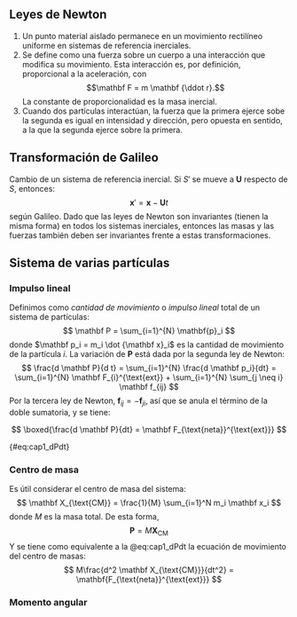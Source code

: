 ## Leyes de Newton

1. Un punto material aislado permanece en un movimiento rectilíneo uniforme en sistemas de referencia inerciales.
2. Se define como una fuerza sobre un cuerpo a una interacción que modifica su movimiento. Esta interacción es, por definición, proporcional a la aceleración, con $$\mathbf F = m \mathbf {\ddot r}.$$ La constante de proporcionalidad es la masa inercial.
3. Cuando dos partículas interactúan, la fuerza que la primera ejerce sobe la segunda es igual en intensidad y dirección, pero opuesta en sentido, a la que la segunda ejerce sobre la primera.

## Transformación de Galileo

Cambio de un sistema de referencia inercial. Si $S'$ se mueve a $\mathbf U$ respecto de $S$, entonces:
$$
\mathbf x' = \mathbf x - \mathbf U t
$$
según Galileo. Dado que las leyes de Newton son invariantes (tienen la misma forma) en todos los sistemas inerciales, entonces las masas y las fuerzas también deben ser invariantes frente a estas transformaciones. 

## Sistema de varias partículas

### Impulso lineal

Definimos como *cantidad de movimiento* o *impulso lineal* total de un sistema de partículas:
$$
\mathbf P = \sum_{i=1}^{N} \mathbf{p}_i
$$
donde $\mathbf p_i = m_i \dot {\mathbf x}_i$ es la cantidad de movimiento de la partícula $i$. La variación de $\mathbf P$ está dada por la segunda ley de Newton:
$$
\frac{d \mathbf P}{d t} = \sum_{i=1}^{N} \frac{d \mathbf p_i}{dt} = \sum_{i=1}^{N} \mathbf F_{i}^{\text{ext}} + \sum_{i=1}^{N} \sum_{j \neq i} \mathbf f_{ij} 
$$
Por la tercera ley de Newton, $\mathbf f_{ij} = -\mathbf f_{ji}$, así que se anula el término de la doble sumatoria, y se tiene:

$$
\boxed{\frac{d \mathbf P}{dt} = \mathbf F_{\text{neta}}^{\text{ext}}}
$$

{#eq:cap1_dPdt}

### Centro de masa

Es útil considerar el centro de masa del sistema:
$$
\mathbf X_{\text{CM}} = \frac{1}{M} \sum_{i=1}^N  m_i \mathbf x_i
$$
donde $M$ es la masa total. De esta forma, 
$$
\mathbf P = M \mathbf X_{\text{CM}}
$$
Y se tiene como equivalente a la @eq:cap1_dPdt la ecuación de movimiento del centro de masas:
$$
M\frac{d^2 \mathbf X_{\text{CM}}}{dt^2} = \mathbf{F_{\text{neta}}^{\text{ext}}}
$$

### Momento angular


